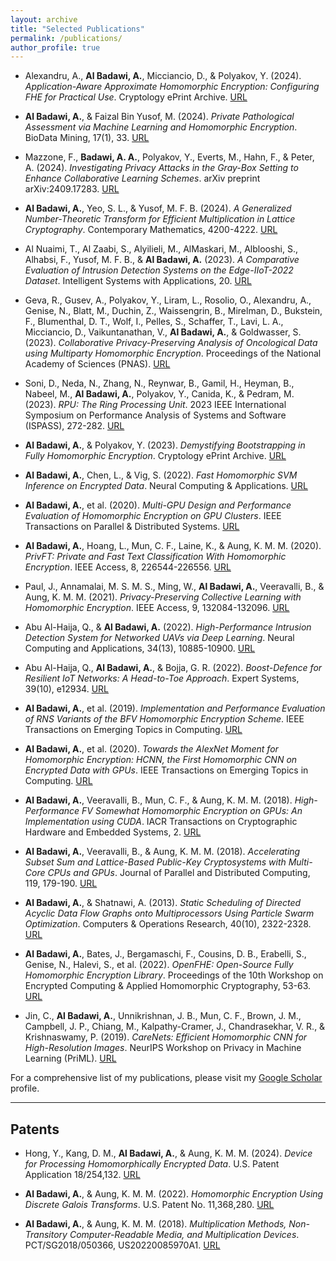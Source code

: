 ```yaml
---
layout: archive
title: "Selected Publications"
permalink: /publications/
author_profile: true
---
```


*   Alexandru, A., **Al Badawi, A.**, Micciancio, D., & Polyakov, Y. (2024). *Application-Aware Approximate Homomorphic Encryption: Configuring FHE for Practical Use*. Cryptology ePrint Archive. [URL](https://eprint.iacr.org/2024/203)

*   **Al Badawi, A.**, & Faizal Bin Yusof, M. (2024). *Private Pathological Assessment via Machine Learning and Homomorphic Encryption*. BioData Mining, 17(1), 33. [URL](https://link.springer.com/article/10.1186/s13040-024-00379-9)

*   Mazzone, F., **Badawi, A. A.**, Polyakov, Y., Everts, M., Hahn, F., & Peter, A. (2024). *Investigating Privacy Attacks in the Gray-Box Setting to Enhance Collaborative Learning Schemes*. arXiv preprint arXiv:2409.17283. [URL](https://arxiv.org/abs/2409.17283)

*   **Al Badawi, A.**, Yeo, S. L., & Yusof, M. F. B. (2024). *A Generalized Number-Theoretic Transform for Efficient Multiplication in Lattice Cryptography*. Contemporary Mathematics, 4200-4222. [URL](https://ojs.wiserpub.com/index.php/CM/article/view/4468)

*   Al Nuaimi, T., Al Zaabi, S., Alyilieli, M., AlMaskari, M., Alblooshi, S., Alhabsi, F., Yusof, M. F. B., & **Al Badawi, A.** (2023). *A Comparative Evaluation of Intrusion Detection Systems on the Edge-IIoT-2022 Dataset*. Intelligent Systems with Applications, 20. [URL](https://www.sciencedirect.com/science/article/pii/S2667305323001230)

*   Geva, R., Gusev, A., Polyakov, Y., Liram, L., Rosolio, O., Alexandru, A., Genise, N., Blatt, M., Duchin, Z., Waissengrin, B., Mirelman, D., Bukstein, F., Blumenthal, D. T., Wolf, I., Pelles, S., Schaffer, T., Lavi, L. A., Micciancio, D., Vaikuntanathan, V., **Al Badawi, A.**, & Goldwasser, S. (2023). *Collaborative Privacy-Preserving Analysis of Oncological Data using Multiparty Homomorphic Encryption*. Proceedings of the National Academy of Sciences (PNAS). [URL](https://www.pnas.org/doi/10.1073/pnas.2304415120)

*   Soni, D., Neda, N., Zhang, N., Reynwar, B., Gamil, H., Heyman, B., Nabeel, M., **Al Badawi, A.**, Polyakov, Y., Canida, K., & Pedram, M. (2023). *RPU: The Ring Processing Unit*. 2023 IEEE International Symposium on Performance Analysis of Systems and Software (ISPASS), 272-282. [URL](https://www.computer.org/csdl/proceedings-article/ispass/2023/973900a272/1OddHf0wgmc)

*   **Al Badawi, A.**, & Polyakov, Y. (2023). *Demystifying Bootstrapping in Fully Homomorphic Encryption*. Cryptology ePrint Archive. [URL](https://eprint.iacr.org/2023/149.pdf)

*   **Al Badawi, A.**, Chen, L., & Vig, S. (2022). *Fast Homomorphic SVM Inference on Encrypted Data*. Neural Computing & Applications. [URL](https://doi.org/10.1007/s00521-022-07202-8)

*   **Al Badawi, A.**, et al. (2020). *Multi-GPU Design and Performance Evaluation of Homomorphic Encryption on GPU Clusters*. IEEE Transactions on Parallel & Distributed Systems. [URL](https://doi.org/10.1109/TPDS.2020.3021238)

*   **Al Badawi, A.**, Hoang, L., Mun, C. F., Laine, K., & Aung, K. M. M. (2020). *PrivFT: Private and Fast Text Classification With Homomorphic Encryption*. IEEE Access, 8, 226544-226556. [URL](https://doi.org/10.1109/ACCESS.2020.3045465)

*   Paul, J., Annamalai, M. S. M. S., Ming, W., **Al Badawi, A.**, Veeravalli, B., & Aung, K. M. M. (2021). *Privacy-Preserving Collective Learning with Homomorphic Encryption*. IEEE Access, 9, 132084-132096. [URL](https://ieeexplore.ieee.org/abstract/document/9543673)

*   Abu Al-Haija, Q., & **Al Badawi, A.** (2022). *High-Performance Intrusion Detection System for Networked UAVs via Deep Learning*. Neural Computing and Applications, 34(13), 10885-10900. [URL](https://link.springer.com/article/10.1007/s00521-022-07015-9)

*   Abu Al-Haija, Q., **Al Badawi, A.**, & Bojja, G. R. (2022). *Boost-Defence for Resilient IoT Networks: A Head-to-Toe Approach*. Expert Systems, 39(10), e12934. [URL](https://onlinelibrary.wiley.com/doi/abs/10.1111/exsy.12934)

*   **Al Badawi, A.**, et al. (2019). *Implementation and Performance Evaluation of RNS Variants of the BFV Homomorphic Encryption Scheme*. IEEE Transactions on Emerging Topics in Computing. [URL](https://doi.org/10.1109/TETC.2019.2902799)

*   **Al Badawi, A.**, et al. (2020). *Towards the AlexNet Moment for Homomorphic Encryption: HCNN, the First Homomorphic CNN on Encrypted Data with GPUs*. IEEE Transactions on Emerging Topics in Computing. [URL](https://doi.org/10.1109/TETC.2020.3014636)

*   **Al Badawi, A.**, Veeravalli, B., Mun, C. F., & Aung, K. M. M. (2018). *High-Performance FV Somewhat Homomorphic Encryption on GPUs: An Implementation using CUDA*. IACR Transactions on Cryptographic Hardware and Embedded Systems, 2. [URL](https://tches.iacr.org/index.php/TCHES/article/view/875)

*   **Al Badawi, A.**, Veeravalli, B., & Aung, K. M. M. (2018). *Accelerating Subset Sum and Lattice-Based Public-Key Cryptosystems with Multi-Core CPUs and GPUs*. Journal of Parallel and Distributed Computing, 119, 179-190. [URL](https://doi.org/10.1016/j.jpdc.2018.04.014)

*   **Al Badawi, A.**, & Shatnawi, A. (2013). *Static Scheduling of Directed Acyclic Data Flow Graphs onto Multiprocessors Using Particle Swarm Optimization*. Computers & Operations Research, 40(10), 2322-2328. [URL](https://doi.org/10.1016/j.cor.2013.03.015)

*   **Al Badawi, A.**, Bates, J., Bergamaschi, F., Cousins, D. B., Erabelli, S., Genise, N., Halevi, S., et al. (2022). *OpenFHE: Open-Source Fully Homomorphic Encryption Library*. Proceedings of the 10th Workshop on Encrypted Computing & Applied Homomorphic Cryptography, 53-63. [URL](https://doi.org/10.1145/3560827.3563379)

*   Jin, C., **Al Badawi, A.**, Unnikrishnan, J. B., Mun, C. F., Brown, J. M., Campbell, J. P., Chiang, M., Kalpathy-Cramer, J., Chandrasekhar, V. R., & Krishnaswamy, P. (2019). *CareNets: Efficient Homomorphic CNN for High-Resolution Images*. NeurIPS Workshop on Privacy in Machine Learning (PriML). [URL](https://priml-workshop.github.io/priml2019/papers/PriML2019_paper_28.pdf)

For a comprehensive list of my publications, please visit my [Google Scholar](https://scholar.google.com.sg/citations?user=-EhCfyEAAAAJ&hl=en) profile.

---

## Patents

*   Hong, Y., Kang, D. M., **Al Badawi, A.**, & Aung, K. M. M. (2024). *Device for Processing Homomorphically Encrypted Data*. U.S. Patent Application 18/254,132. [URL](https://www.freepatentsonline.com/y2024/0039694.html)

*   **Al Badawi, A.**, & Aung, K. M. M. (2022). *Homomorphic Encryption Using Discrete Galois Transforms*. U.S. Patent No. 11,368,280. [URL](https://patents.google.com/patent/US11368280B2/en)

*   **Al Badawi, A.**, & Aung, K. M. M. (2018). *Multiplication Methods, Non-Transitory Computer-Readable Media, and Multiplication Devices*. PCT/SG2018/050366, US20220085970A1. [URL](https://patents.google.com/patent/US20220085970A1/en)
